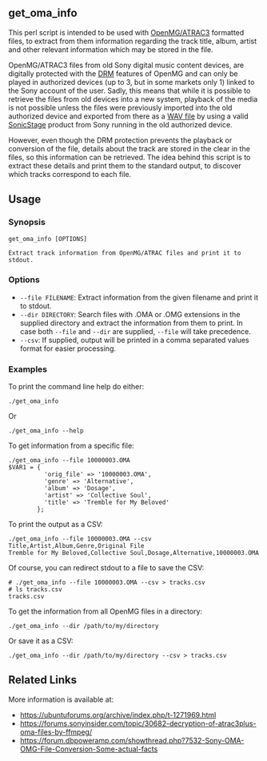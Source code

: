 ## get_oma_info

This perl script is intended to be used with [OpenMG/ATRAC3](https://en.wikipedia.org/wiki/OpenMG) formatted files,
to extract from them information regarding the track title, album, artist and other relevant information which
may be stored in the file.

OpenMG/ATRAC3 files from old Sony digital music content devices, are digitally protected with the
[DRM](https://en.wikipedia.org/wiki/Digital_rights_management) features of OpenMG and can only be played in
authorized devices (up to 3, but in some markets only 1) linked to the Sony account of the user. Sadly, this means
that while it is possible to retrieve the files from old devices into a new system, playback of the media is not
possible unless the files were previously imported into the old authorized device and exported from there as a
[WAV file](https://en.wikipedia.org/wiki/WAV) by using a valid
[SonicStage](https://en.wikipedia.org/wiki/SonicStage) product from Sony running in the old authorized device.

However, even though the DRM protection prevents the playback or conversion of the file, details about the track
are stored in the clear in the files, so this information can be retrieved. The idea behind this script is to extract
these details and print them to the standard output, to discover which tracks correspond to each file.

## Usage

### Synopsis

    get_oma_info [OPTIONS]

    Extract track information from OpenMG/ATRAC files and print it to stdout.

### Options

* `--file FILENAME`: Extract information from the given filename and print it to stdout.
* `--dir DIRECTORY`: Search files with .OMA or .OMG extensions in the supplied directory and extract
the information from them to print. In case both `--file` and `--dir` are supplied, `--file` will take precedence.
* `--csv`: If supplied, output will be printed in a comma separated values format for easier processing.

### Examples

To print the command line help do either:

```
./get_oma_info
```

Or

```
./get_oma_info --help
```

To get information from a specific file:

```
./get_oma_info --file 10000003.OMA 
$VAR1 = {
          'orig_file' => '10000003.OMA',
          'genre' => 'Alternative',
          'album' => 'Dosage',
          'artist' => 'Collective Soul',
          'title' => 'Tremble for My Beloved'
        };
```

To print the output as a CSV:

```
./get_oma_info --file 10000003.OMA --csv
Title,Artist,Album,Genre,Original File
Tremble for My Beloved,Collective Soul,Dosage,Alternative,10000003.OMA
```

Of course, you can redirect stdout to a file to save the CSV:

```
# ./get_oma_info --file 10000003.OMA --csv > tracks.csv
# ls tracks.csv
tracks.csv
```

To get the information from all OpenMG files in a directory:

```
./get_oma_info --dir /path/to/my/directory
```

Or save it as a CSV:

```
./get_oma_info --dir /path/to/my/directory --csv > tracks.csv
```

## Related Links

More information is available at:

* https://ubuntuforums.org/archive/index.php/t-1271969.html
* https://forums.sonyinsider.com/topic/30682-decryption-of-atrac3plus-oma-files-by-ffmpeg/
* https://forum.dbpoweramp.com/showthread.php?7532-Sony-OMA-OMG-File-Conversion-Some-actual-facts


